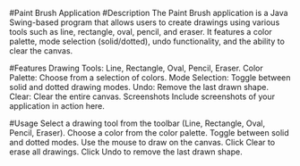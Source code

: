 #Paint Brush Application
#Description
The Paint Brush application is a Java Swing-based program that allows users to create drawings using various tools such as line, rectangle, oval, pencil, and eraser. It features a color palette, mode selection (solid/dotted), undo functionality, and the ability to clear the canvas.

#Features
Drawing Tools: Line, Rectangle, Oval, Pencil, Eraser.
Color Palette: Choose from a selection of colors.
Mode Selection: Toggle between solid and dotted drawing modes.
Undo: Remove the last drawn shape.
Clear: Clear the entire canvas.
Screenshots
Include screenshots of your application in action here.

#Usage
Select a drawing tool from the toolbar (Line, Rectangle, Oval, Pencil, Eraser).
Choose a color from the color palette.
Toggle between solid and dotted modes.
Use the mouse to draw on the canvas.
Click Clear to erase all drawings.
Click Undo to remove the last drawn shape.
